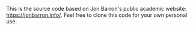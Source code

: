 This is the source code based on Jon Barron's public academic website: https://jonbarron.info/. Feel free to clone this code for your own personal use.
